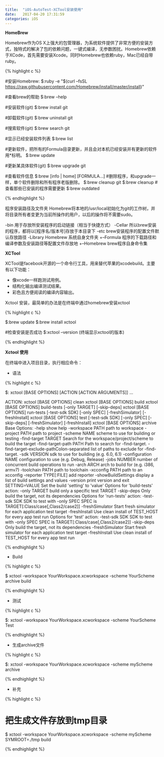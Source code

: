 ```yaml
---
title:  "iOS-AutoTest-XCTool安装使用"
date:   2017-04-20 17:31:59
categories: iOS
---
```


**HomeBrew**

Homebrew作为OS X上强大的包管理器，为系统软件提供了非常方便的安装方式，独特式的解决了包的依赖问题，一键式编译，无参数困扰。Homebrew依赖于XCode，首先需要安装Xcode。同时Homebrew也依赖ruby，Mac已经自带ruby。

{% highlight c %}

#安装Homebrew:
$:ruby -e "$(curl –fsSL https://raw.githubusercontent.com/Homebrew/install/master/install)"

#查看brew的帮助
$:brew –help

#安装软件(git)
$:brew install git

#卸载软件(git)
$:brew uninstall git

#搜索软件(git)
$:brew search git

#显示已经安装软件列表
$:brew list

#更新软件，把所有的Formula目录更新，并且会对本机已经安装并有更新的软件用*标明。
$:brew update

#更新某具体软件(git)
$:brew upgrade git

#查看软件信息
$:brew [info | home] [FORMULA...]
#删除程序，和upgrade一样，单个软件删除和所有程序老版删除。
$:brew cleanup git
$:brew cleanup
#查看那些已安装的程序需要更新
$:brew outdated

{% endhighlight %}

程序安装路径及文件夹
Homebrew将本地的/usr/local初始化为git的工作树，并将目录所有者变更为当前所操作的用户，以后的操作将不需要sudo。

-bin          用于存放所安装程序的启动链接（相当于快捷方式）
-Cellar       所以brew安装的程序，都将以[程序名/版本号]存放于本目录下
-etc          brew安装程序的配置文件默认存放路径
-Library      Homebrew 系统自身文件夹
+–Formula     程序的下载路径和编译参数及安装路径等配置文件存放地
+–Homebrew    brew程序自身命令集

**XCTool**

XCTool是facebook开源的一个命令行工具，用来替代苹果的xcodebuild。主要有以下功能：
- 像xcode一样跑测试用例。
- 结构化输出编译测试结果。
- 彩色且方便阅读的编译内容输出。

Xctool 安装，最简单的办法是在终端中通过homebrew安装xctool

{% highlight c %}

$:brew update
$:brew install xctool

#检查安装是否成功
$:xctool –version (终端显示xctool的版本)

{% endhighlight %}

**Xctool 使用**

在终端中进入项目目录，执行相应命令：

- 语法

{% highlight c %}

$: xctool [BASE OPTIONS] [ACTION [ACTION ARGUMENTS]] ...

ACTION:
    xctool [BASE OPTIONS] clean
    xctool [BASE OPTIONS] build
    xctool [BASE OPTIONS] build-tests [-only TARGET] [-skip-deps]
    xctool [BASE OPTIONS] run-tests [-test-sdk SDK] [-only SPEC] [-freshSimulator] [-freshInstall]
    xctool [BASE OPTIONS] test [-test-sdk SDK] [-only SPEC] [-skip-deps] [-freshSimulator] [-freshInstall]
    xctool [BASE OPTIONS] archive
Base Options:
    -help                    show help
    -workspace PATH          path to workspace
    -project PATH            path to project
    -scheme NAME             scheme to use for building or testing
    -find-target TARGET      Search for the workspace/project/scheme to build the target
    -find-target-path PATH   Path to search for -find-target.
    -find-target-exclude-pathColon-separated list of paths to exclude for -find-target.
    -sdk VERSION             sdk to use for building (e.g. 6.0, 6.1)
    -configuration NAME      configuration to use (e.g. Debug, Release)
    -jobs NUMBER             number of concurrent build operations to run
    -arch ARCH               arch to build for (e.g. i386, armv7)
    -toolchain PATH          path to toolchain
    -xcconfig PATH           path to an xcconfig
    -reporter TYPE[:FILE]    add reporter
    -showBuildSettings       display a list of build settings and values
    -version                 print version and exit
    SETTING=VALUE            Set the build 'setting' to 'value'
Options for 'build-tests' action:
    -only TARGET             build only a specific test TARGET
    -skip-deps               Only build the target, not its dependencies
Options for 'run-tests' action:
    -test-sdk SDK            SDK to test with
    -only SPEC               SPEC is TARGET[:Class/case[,Class2/case2]]
    -freshSimulator          Start fresh simulator for each application test target
    -freshInstall            Use clean install of TEST_HOST for every app test run
Options for 'test' action:
    -test-sdk SDK            SDK to test with
    -only SPEC               SPEC is TARGET[:Class/case[,Class2/case2]]
    -skip-deps               Only build the target, not its dependencies
    -freshSimulator          Start fresh simulator for each application test target
    -freshInstall            Use clean install of TEST_HOST for every app test run

{% endhighlight %}

- Build 

{% highlight c %}

$ xctool 
  -workspace YourWorkspace.xcworkspace 
  -scheme YourScheme 
   archive
build

{% endhighlight %}


- 测试

{% highlight c %}

$: xctool
  -workspace YourWorkspace.xcworkspace
  -scheme YourScheme 
  Test

{% endhighlight %}

- 生成archive文件

{% highlight c %}

$: xctool -workspace YourWorkspace.xcworkspace -scheme myScheme archive 

{% endhighlight %}


- 补充

{% highlight c %}

# 把生成文件存放到tmp目录
$ xctool -workspace YourWorkspace.xcworkspace -scheme myScheme 
 SYMROOT=./tmp build 

{% endhighlight %}









